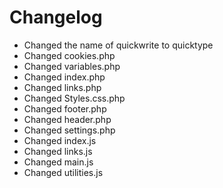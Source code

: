 # Changelog
 - Changed the name of quickwrite to quicktype
 - Changed cookies.php
 - Changed variables.php
 - Changed index.php
 - Changed links.php
 - Changed Styles.css.php
 - Changed footer.php
 - Changed header.php
 - Changed settings.php
 - Changed index.js
 - Changed links.js
 - Changed main.js
 - Changed utilities.js